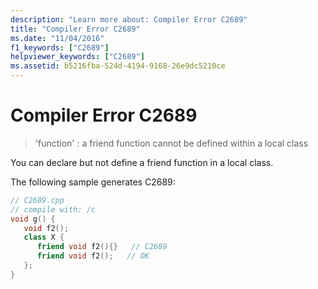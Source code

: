 ```yaml
---
description: "Learn more about: Compiler Error C2689"
title: "Compiler Error C2689"
ms.date: "11/04/2016"
f1_keywords: ["C2689"]
helpviewer_keywords: ["C2689"]
ms.assetid: b5216fba-524d-4194-9168-26e9dc5210ce
---
```

# Compiler Error C2689

> 'function' : a friend function cannot be defined within a local class

You can declare but not define a friend function in a local class.

The following sample generates C2689:

```cpp
// C2689.cpp
// compile with: /c
void g() {
   void f2();
   class X {
      friend void f2(){}   // C2689
      friend void f2();   // OK
   };
}
```
